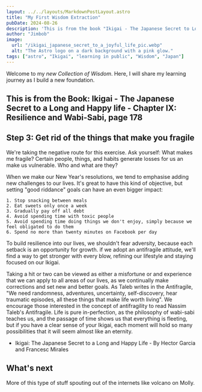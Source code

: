 ```yaml
---
layout: ../../layouts/MarkdownPostLayout.astro
title: "My First Wisdom Extraction"
pubDate: 2024-08-26
description: 'This is from the book "Ikigai - The Japanese Secret to Long and Happy Life." '
author: "Jimbob"
image:
  url: "/ikigai_japanese_secret_to_a_joyful_life_pic.webp"
  alt: "The Astro logo on a dark background with a pink glow."
tags: ["astro", "Ikigai", "learning in public", "Wisdom", "Japan"]
---
```


Welcome to my _new Collection of Wisdom_. Here, I will share my learning journey as I build a new foundation.

## This is from the Book: Ikigai - The Japanese Secret to a Long and Happy life - Chapter IX: Resilience and Wabi-Sabi, page 178

## Step 3: Get rid of the things that make you fragile

We're taking the negative route for this exercise. Ask yourself: What makes me fragile? Certain people, things, and habits generate losses for us an make us vulnerable. Who and what are they?

When we make our New Year's resolutions, we tend to emphasise adding new challenges to our lives. It's great to have this kind of objective, but setting "good riddance" goals can have an even bigger impact:

    1. Stop snacking between meals
    2. Eat sweets only once a week
    3. Gradually pay off all debt
    4. Avoid spending time with toxic people
    5. Avoid spending time doing things we don't enjoy, simply because we feel obligated to do them
    6. Spend no more than twenty minutes on Facebook per day

To build resilience into our lives, we shouldn't fear adversity, because each setback is an opportunity for growth.
if we adopt an antifragile attitude, we'll find a way to get stronger with every blow, refining our lifestyle and staying focused on our Ikigai.

Taking a hit or two can be viewed as either a misfortune or and experience that we can apply to all areas of our lives, as we continually make corrections and set new and better goals.
As Taleb writes in the Antifragile, "We need randomness, adventures, uncertainty, self-discovery, hear traumatic episodes, all these things that make life worth living". We encourage those interested in the concept of antifragility to read Nassim Taleb's Antifragile.
Life is pure in-perfection, as the philosophy of wabi-sabi teaches us, and the passage of time shows us that everything is fleeting, but if you have a clear sense of your Ikigai, each moment will hold so many possibilities that it will seem almost like an eternity.

- Ikigai: The Japanese Secret to a Long and Happy Life - By Hector Garcia and Francesc Mirales

## What's next

More of this type of stuff spouting out of the internets like volcano on Molly.
